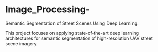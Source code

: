 # Image_Processing-
Semantic Segmentation of Street Scenes Using Deep Learning.

This project focuses on applying state-of-the-art deep learning architectures for semantic segmentation of high-resolution UAV street scene imagery.
